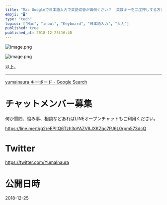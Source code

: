 ```yaml
---
title: "Mac Googleで日本語入力で英語切替が面倒くさい？  英数キーを二度押しする方法もあるよ。"
emoji: "🖥"
type: "tech"
topics: ["Mac", "input", "Keyboard", "日本語入力", "入力"]
published: true
published_at: 2018-12-25t16:40
---
```




![image.png](https://qiita-image-store.s3.amazonaws.com/0/89618/226abec1-5008-0920-dd5a-38b94f0c2bc7.png)

![image.png](https://qiita-image-store.s3.amazonaws.com/0/89618/5e77c518-9a97-133a-0ee1-24d40432f433.png)

以上。

---

[yumainaura キーボード - Google Search](https://www.google.com/search?q=yumainaura+%E3%82%AD%E3%83%BC%E3%83%9C%E3%83%BC%E3%83%89&oq=yumainaura+%E3%82%AD%E3%83%BC%E3%83%9C%E3%83%BC%E3%83%89&aqs=chrome..69i57.3966j0j7&sourceid=chrome&ie=UTF-8)








<!-- Update From Qiita API -->

# チャットメンバー募集


何か質問、悩み事、相談などあればLINEオープンチャットもご利用ください。

https://line.me/ti/g2/eEPltQ6Tzh3pYAZV8JXKZqc7PJ6L0rpm573dcQ





# Twitter


https://twitter.com/YumaInaura


<!-- Update From Qiita API -->



# 公開日時

2018-12-25

